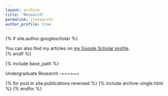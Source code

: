 ```yaml
---
layout: archive
title: "Research"
permalink: /research/
author_profile: true
---
```


{% if site.author.googlescholar %}
  <div class="wordwrap">You can also find my articles on <a href="{{site.author.googlescholar}}">my Google Scholar profile</a>.</div>
{% endif %}

{% include base_path %}

Undergraduate Research
-======

{% for post in site.publications reversed %}
  {% include archive-single.html %}
{% endfor %}
